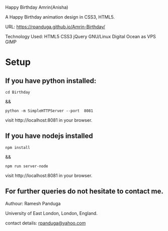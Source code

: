 Happy Birthday Amrin(Anisha)

A Happy Birthday animation design in CSS3, HTML5.

URL: https://rpanduga.github.io/Amrin-Birthday/

Technology Used: HTML5 CSS3 jQuery  GNU/Linux Digital Ocean as VPS GIMP

# Setup

## If you have python installed:
```
cd Birthday
```

&& 

```
python -m SimpleHTTPServer --port  8081
```

visit http://localhost:8081 in your browser.

## If you have nodejs installed
```
npm install
```
&&

```
npm run server-node
```
visit http://localhost:8081 in your browser.


## For further queries do not hesitate to contact me.

Authour: Ramesh Panduga

University of East London, London, England.

contact details: rpanduga@yahoo.com


